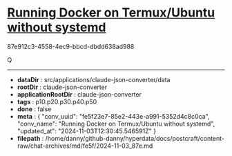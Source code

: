 # [Running Docker on Termux/Ubuntu without systemd](https://claude.ai/chat/fe5f23e7-85e2-443e-a991-5352d4c8c0ca)

87e912c3-4558-4ec9-bbcd-dbdd638ad988

Q

---

* **dataDir** : src/applications/claude-json-converter/data
* **rootDir** : claude-json-converter
* **applicationRootDir** : claude-json-converter
* **tags** : p10.p20.p30.p40.p50
* **done** : false
* **meta** : {
  "conv_uuid": "fe5f23e7-85e2-443e-a991-5352d4c8c0ca",
  "conv_name": "Running Docker on Termux/Ubuntu without systemd",
  "updated_at": "2024-11-03T12:30:45.546591Z"
}
* **filepath** : /home/danny/github-danny/hyperdata/docs/postcraft/content-raw/chat-archives/md/fe5f/2024-11-03_87e.md